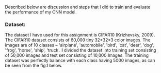 Described below are discussion and steps that I did to train and evaluate the performance of my CNN model.

<h3>Dataset:</h3> The dataset I have used for this assignment is CIFAR10 (Krizhevsky, 2009). The CIFAR10 dataset consists of 60,000 tiny 32*32*3 color images. The images are of 10 classes – 'airplane', 'automobile', 'bird', 'cat', 'deer', 'dog', 'frog', 'horse', 'ship', 'truck'. I divided the dataset into training set consisting of 50,000 images and test set consisting of 10,000 Images. The training dataset was perfectly balance with each class having 5000 images, as can be seen from the fig.1 below.
